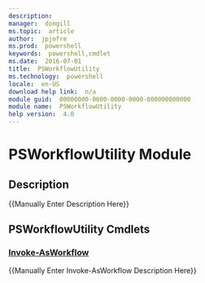 ```yaml
---
description:  
manager:  dongill
ms.topic:  article
author:  jpjofre
ms.prod:  powershell
keywords:  powershell,cmdlet
ms.date:  2016-07-01
title:  PSWorkflowUtility
ms.technology:  powershell
locale:  en-US
download help link:  n/a
module guid:  00000000-0000-0000-0000-000000000000
module name:  PSWorkflowUtility
help version:  4.0
---
```



# PSWorkflowUtility Module
## Description
{{Manually Enter Description Here}}

## PSWorkflowUtility Cmdlets
### [Invoke-AsWorkflow](Invoke-AsWorkflow.md)
{{Manually Enter Invoke-AsWorkflow Description Here}}

